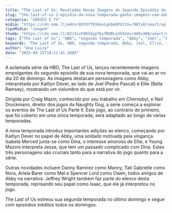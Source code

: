 ```yaml
---
title: "The Last of Us: Reveladas Novas Imagens do Segundo Episódio da Temporada"
slug: "the-last-of-us-2-episdio-da-nova-temporada-ganha-imagens-com-abby-e-joel"
categoria: "SÉRIES E TV"
midia: "https://cdn.ome.lt/wHVsr8OfdYT934ovLgnbm5PGt1U=/987x0/smart/uploads/conteudo/fotos/abby-the-last-of-us.png"
tipoMidia: "imagem"
thumb: "https://cdn.ome.lt/02J3ssF083dypTbyfRHDLe35XnU=/480x360/smart/extras/conteudos/abby-the-last-of-us.png"
tags: ["The Last of Us", "HBO", "segunda temporada", "Abby", "Joel", "Ellie", "imagens", "série", "estreia", "especial-The Last of Us"]
keywords: "The Last of Us, HBO, segunda temporada, Abby, Joel, Ellie, imagens, série, estreia"
author: "Ana Luiza"
data: "2025-04-15T18:11:41.380Z"
---
```


A aclamada série da HBO, The Last of Us, lançou recentemente imagens empolgantes do segundo episódio de sua nova temporada, que vai ao ar no dia 20 de domingo. As imagens destacam personagens como Abby, interpretada por Kaitlyn Dever, ao lado de Joel (Pedro Pascal) e Ellie (Bella Ramsey), mostrando um vislumbre do que está por vir.

<blockquote class="twitter-tweet"><a href="https://twitter.com/user/status/1912188158734967102"></a></blockquote>

Dirigida por Craig Mazin, conhecido por seu trabalho em Chernobyl, e Neil Druckmann, diretor dos jogos da Naughty Dog, a série começa a explorar os eventos de The Last of Us Parte II. Este jogo, ao contrário do primeiro, que foi coberto em uma única temporada, será adaptado ao longo de várias temporadas.

A nova temporada introduz importantes adições ao elenco, começando por Kaitlyn Dever no papel de Abby, uma soldado motivada pela vingança. Isabela Merced junta-se como Dina, o interesse amoroso de Ellie, e Young Mazino interpreta Jesse, que tem um passado complicado com Dina. Estes três personagens são cruciais tanto para a narrativa do jogo quanto para a série.

Outras novidades incluem Danny Ramirez como Manny, Tati Gabrielle como Nora, Ariela Barer como Mel e Spencer Lord como Owen, todos amigos de Abby na narrativa. Jeffrey Wright também faz parte do elenco desta temporada, reprisando seu papel como Isaac, que ele já interpretou no jogo.

The Last of Us estreou sua segunda temporada no último domingo e segue com episódios inéditos todos os domingos.